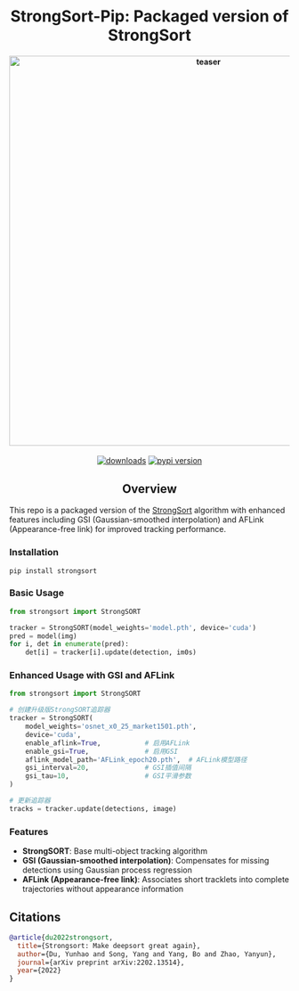 <div align="center">
<h1>
  StrongSort-Pip: Packaged version of StrongSort 
</h1>
<h4>
    <img width="700" alt="teaser" src="docs/uav.gif">
</h4>
<div>
    <a href="https://pepy.tech/project/strongsort"><img src="https://pepy.tech/badge/strongsort" alt="downloads"></a>
    <a href="https://badge.fury.io/py/strongsort"><img src="https://badge.fury.io/py/strongsort.svg" alt="pypi version"></a>
</div>
</div>

## <div align="center">Overview</div>

This repo is a packaged version of the [StrongSort](https://github.com/dyhBUPT/StrongSORT) algorithm with enhanced features including GSI (Gaussian-smoothed interpolation) and AFLink (Appearance-free link) for improved tracking performance.
### Installation
```
pip install strongsort
```

### Basic Usage
```python
from strongsort import StrongSORT

tracker = StrongSORT(model_weights='model.pth', device='cuda')
pred = model(img)
for i, det in enumerate(pred):
    det[i] = tracker[i].update(detection, im0s)
```

### Enhanced Usage with GSI and AFLink
```python
from strongsort import StrongSORT

# 创建升级版StrongSORT追踪器
tracker = StrongSORT(
    model_weights='osnet_x0_25_market1501.pth',
    device='cuda',
    enable_aflink=True,           # 启用AFLink
    enable_gsi=True,              # 启用GSI
    aflink_model_path='AFLink_epoch20.pth',  # AFLink模型路径
    gsi_interval=20,              # GSI插值间隔
    gsi_tau=10,                   # GSI平滑参数
)

# 更新追踪器
tracks = tracker.update(detections, image)
```

### Features
- **StrongSORT**: Base multi-object tracking algorithm
- **GSI (Gaussian-smoothed interpolation)**: Compensates for missing detections using Gaussian process regression
- **AFLink (Appearance-free link)**: Associates short tracklets into complete trajectories without appearance information

## Citations
```bibtex
@article{du2022strongsort,
  title={Strongsort: Make deepsort great again},
  author={Du, Yunhao and Song, Yang and Yang, Bo and Zhao, Yanyun},
  journal={arXiv preprint arXiv:2202.13514},
  year={2022}
}
```
